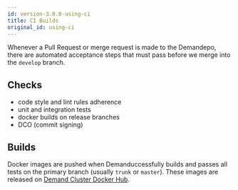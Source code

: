 ```yaml
---
id: version-3.0.0-using-ci
title: CI Builds
original_id: using-ci
---
```


Whenever a Pull Request or merge request is made to the Demandepo, there are automated acceptance steps that must pass before we merge into the `develop` branch.

## Checks

- code style and lint rules adherence
- unit and integration tests
- docker builds on release branches
- DCO (commit signing)

## Builds

Docker images are pushed when Demanduccessfully builds and passes all tests on the primary branch (usually `trunk` or `master`). These images are released on [Demand Cluster Docker Hub](https://hub.docker.com/u/demandcluster/).

